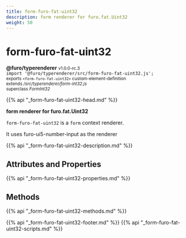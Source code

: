 ```yaml
---
title: form-furo-fat-uint32
description: form renderer for furo.fat.Uint32
weight: 50
---
```


# form-furo-fat-uint32
**@furo/typerenderer** <small>v1.0.0-rc.3</small>
<br>`import '@furo/typerenderer/src/form-furo-fat-uint32.js';`<small>
<br>exports `<form-furo-fat-uint32>` custom-element-definition
<br>extends */src/typerenderer/form-int32.js*
<br>superclass *FormInt32*</small>

{{% api "_form-furo-fat-uint32-head.md" %}}

**form renderer for furo.fat.Uint32**

`form-furo-fat-uint32` is a `form` context renderer.

It uses furo-ui5-number-input as the renderer

{{% api "_form-furo-fat-uint32-description.md" %}}


## Attributes and Properties
{{% api "_form-furo-fat-uint32-properties.md" %}}



## Methods
{{% api "_form-furo-fat-uint32-methods.md" %}}





{{% api "_form-furo-fat-uint32-footer.md" %}}
{{% api "_form-furo-fat-uint32-scripts.md" %}}

